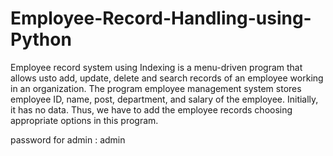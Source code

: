 # Employee-Record-Handling-using-Python
Employee record system using Indexing is a menu-driven program that allows usto add,
update, delete and search records of an employee working in an organization. The program
employee management system stores employee ID, name, post, department, and salary of the
employee. Initially, it has no data. Thus, we have to add the employee records choosing appropriate
options in this program.


password for admin : admin


